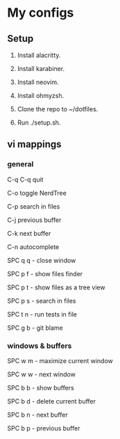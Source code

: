 # My configs


## Setup

1. Install alacritty.

2. Install karabiner.

3. Install neovim.

4. Install ohmyzsh.

5. Clone the repo to ~/dotfiles.

6. Run ./setup.sh.


## vi mappings

### general

C-q C-q quit

C-o toggle NerdTree

C-p search in files

C-j previous buffer

C-k next buffer

C-n autocomplete

SPC q q - close window

SPC p f - show files finder

SPC p t - show files as a tree view

SPC p s - search in files

SPC t n - run tests in file

SPC g b - git blame

### windows & buffers

SPC w m - maximize current window

SPC w w - next window

SPC b b - show buffers

SPC b d - delete current buffer

SPC b n - next buffer

SPC b p - previous buffer
